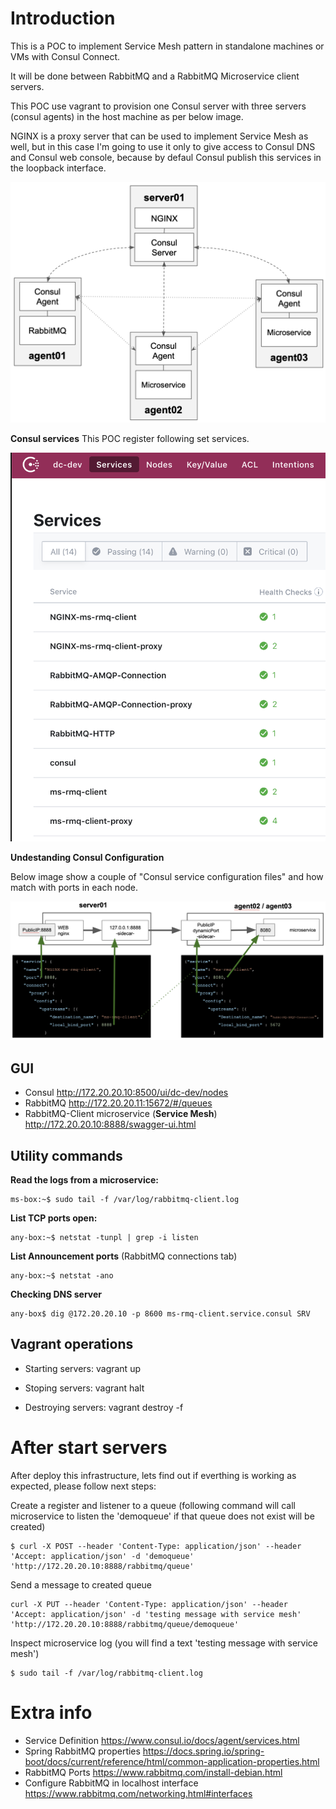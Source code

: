 # Introduction
This is a POC to implement Service Mesh pattern in standalone machines or VMs with Consul Connect.

It will be done between RabbitMQ and a RabbitMQ Microservice client servers.

This POC use vagrant to provision one Consul server with three servers (consul agents) in the host machine as per below image.

NGINX is a proxy server that can be used to implement Service Mesh as well, but in this case I'm going to use it only to give access to Consul DNS and Consul web console, because by defaul Consul publish this services in the loopback interface.

![Architecture](img/consul-arq.png)

**Consul services**
This POC register following set services.

![Consul services](img/consul-services.png)

**Undestanding Consul Configuration**

Below image show a couple of "Consul service configuration files" and how match with ports in each node. 

![Consul configuration](img/consul-ui-config.png)

## GUI
- Consul http://172.20.20.10:8500/ui/dc-dev/nodes
- RabbitMQ http://172.20.20.11:15672/#/queues
- RabbitMQ-Client microservice (**Service Mesh**) http://172.20.20.10:8888/swagger-ui.html

## Utility commands
**Read the logs from a microservice:**
```
ms-box:~$ sudo tail -f /var/log/rabbitmq-client.log
```
**List TCP ports open:**
```
any-box:~$ netstat -tunpl | grep -i listen
```
**List Announcement ports** (RabbitMQ connections tab)
```
any-box:~$ netstat -ano
```
**Checking DNS server**
```
any-box$ dig @172.20.20.10 -p 8600 ms-rmq-client.service.consul SRV
```

## Vagrant operations

- Starting servers: vagrant up 

- Stoping servers:  vagrant halt 

- Destroying servers: vagrant destroy -f


# After start servers
After deploy this infrastructure, lets find out if everthing is working as expected, please follow next steps:

Create a register and listener to a queue (following command will call microservice to listen the 'demoqueue' if that queue does not exist will be created)
```
$ curl -X POST --header 'Content-Type: application/json' --header 'Accept: application/json' -d 'demoqueue' 'http://172.20.20.10:8888/rabbitmq/queue'
```
Send a message to created queue
```
curl -X PUT --header 'Content-Type: application/json' --header 'Accept: application/json' -d 'testing message with service mesh' 'http://172.20.20.10:8888/rabbitmq/queue/demoqueue'
```
Inspect microservice log (you will find a text 'testing message with service mesh')
```
$ sudo tail -f /var/log/rabbitmq-client.log
```

# Extra info
- Service Definition https://www.consul.io/docs/agent/services.html
- Spring RabbitMQ properties https://docs.spring.io/spring-boot/docs/current/reference/html/common-application-properties.html
- RabbitMQ Ports https://www.rabbitmq.com/install-debian.html
- Configure RabbitMQ in localhost interface https://www.rabbitmq.com/networking.html#interfaces

